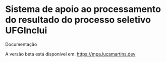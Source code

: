 # Sistema de apoio ao processamento do resultado do processo seletivo UFGInclui

Documentação

A versão beta está disponível em: https://mpa.lucamartins.dev 
